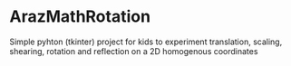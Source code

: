 # ArazMathRotation
Simple pyhton (tkinter) project for kids to experiment translation, scaling, shearing, rotation and reflection on a 2D homogenous coordinates
